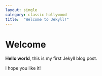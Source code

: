 ```yaml
---
layout: single
category: classic hollywood
title:  "Welcome to Jekyll!"
---
```


# Welcome

**Hello world**, this is my first Jekyll blog post.

I hope you like it!
